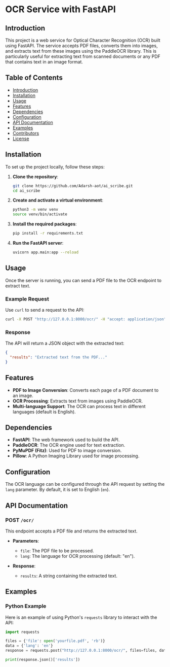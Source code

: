 # OCR Service with FastAPI

## Introduction

This project is a web service for Optical Character Recognition (OCR) built using FastAPI. The service accepts PDF files, converts them into images, and extracts text from these images using the PaddleOCR library. This is particularly useful for extracting text from scanned documents or any PDF that contains text in an image format.

## Table of Contents

- [Introduction](#introduction)
- [Installation](#installation)
- [Usage](#usage)
- [Features](#features)
- [Dependencies](#dependencies)
- [Configuration](#configuration)
- [API Documentation](#api-documentation)
- [Examples](#examples)
- [Contributors](#contributors)
- [License](#license)

## Installation

To set up the project locally, follow these steps:

1. **Clone the repository**:
   ```bash
   git clone https://github.com/Adarsh-aot/ai_scribe.git
   cd ai_scribe
   ```

2. **Create and activate a virtual environment**:
   ```bash
   python3 -m venv venv
   source venv/bin/activate
   ```

3. **Install the required packages**:
   ```bash
   pip install -r requirements.txt
   ```

4. **Run the FastAPI server**:
   ```bash
   uvicorn app.main:app --reload
   ```

## Usage

Once the server is running, you can send a PDF file to the OCR endpoint to extract text.

### Example Request

Use `curl` to send a request to the API:

```bash
curl -X POST "http://127.0.0.1:8000/ocr/" -H "accept: application/json" -H "Content-Type: multipart/form-data" -F "file=@yourfile.pdf" -F "lang=en"
```

### Response

The API will return a JSON object with the extracted text:

```json
{
  "results": "Extracted text from the PDF..."
}
```

## Features

- **PDF to Image Conversion**: Converts each page of a PDF document to an image.
- **OCR Processing**: Extracts text from images using PaddleOCR.
- **Multi-language Support**: The OCR can process text in different languages (default is English).

## Dependencies

- **FastAPI**: The web framework used to build the API.
- **PaddleOCR**: The OCR engine used for text extraction.
- **PyMuPDF (Fitz)**: Used for PDF to image conversion.
- **Pillow**: A Python Imaging Library used for image processing.

## Configuration

The OCR language can be configured through the API request by setting the `lang` parameter. By default, it is set to English (`en`).

## API Documentation

### POST `/ocr/`

This endpoint accepts a PDF file and returns the extracted text.

- **Parameters**:
  - `file`: The PDF file to be processed.
  - `lang`: The language for OCR processing (default: "en").

- **Response**:
  - `results`: A string containing the extracted text.

## Examples

### Python Example

Here is an example of using Python's `requests` library to interact with the API:

```python
import requests

files = {'file': open('yourfile.pdf', 'rb')}
data = {'lang': 'en'}
response = requests.post("http://127.0.0.1:8000/ocr/", files=files, data=data)

print(response.json()['results'])
```

